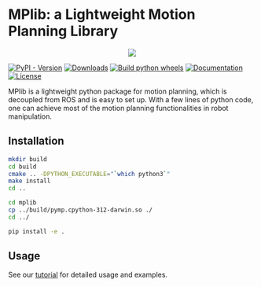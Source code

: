 # MPlib: a Lightweight Motion Planning Library

<p align="center">
  <img src="https://raw.githubusercontent.com/haosulab/MPlib/main/docs/demo.gif">
</p>

[![PyPI - Version](https://img.shields.io/pypi/v/mplib)](https://pypi.org/project/mplib/)
[![Downloads](https://static.pepy.tech/badge/mplib)](https://pepy.tech/project/mplib)
[![Build python wheels](https://img.shields.io/github/actions/workflow/status/haosulab/MPlib/build_and_publish.yml)](https://github.com/haosulab/MPlib/releases/tag/nightly)
[![Documentation](https://img.shields.io/readthedocs/motion-planning-lib)](https://motion-planning-lib.readthedocs.io/)
[![License](https://img.shields.io/github/license/haosulab/MPlib)](https://github.com/haosulab/MPlib?tab=MIT-1-ov-file#readme)

MPlib is a lightweight python package for motion planning,
which is decoupled from ROS and is easy to set up.
With a few lines of python code, one can achieve most of the motion planning
functionalities in robot manipulation.

## Installation

```sh
mkdir build
cd build
cmake .. -DPYTHON_EXECUTABLE="`which python3`"
make install
cd ..

cd mplib
cp ../build/pymp.cpython-312-darwin.so ./
cd ../

pip install -e .
```

## Usage

See our [tutorial](https://motion-planning-lib.readthedocs.io/latest/tutorials/getting_started.html) for detailed usage and examples.
